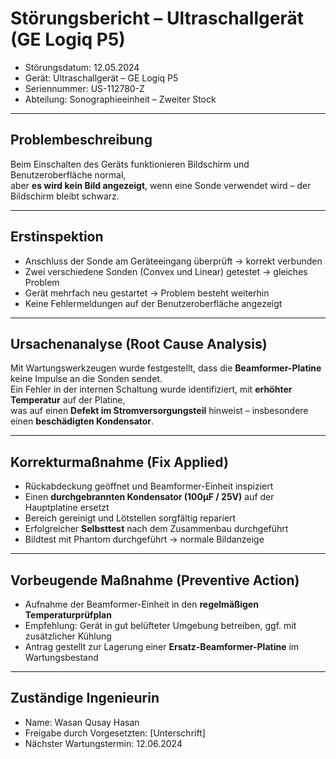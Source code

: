 # Störungsbericht – Ultraschallgerät (GE Logiq P5)

- Störungsdatum: 12.05.2024  
- Gerät: Ultraschallgerät – GE Logiq P5  
- Seriennummer: US-112780-Z  
- Abteilung: Sonographieeinheit – Zweiter Stock

---

## Problembeschreibung

Beim Einschalten des Geräts funktionieren Bildschirm und Benutzeroberfläche normal,  
aber **es wird kein Bild angezeigt**, wenn eine Sonde verwendet wird – der Bildschirm bleibt schwarz.

---

## Erstinspektion

- Anschluss der Sonde am Geräteeingang überprüft → korrekt verbunden  
- Zwei verschiedene Sonden (Convex und Linear) getestet → gleiches Problem  
- Gerät mehrfach neu gestartet → Problem besteht weiterhin  
- Keine Fehlermeldungen auf der Benutzeroberfläche angezeigt

---

## Ursachenanalyse (Root Cause Analysis)

Mit Wartungswerkzeugen wurde festgestellt, dass die **Beamformer-Platine** keine Impulse an die Sonden sendet.  
Ein Fehler in der internen Schaltung wurde identifiziert, mit **erhöhter Temperatur** auf der Platine,  
was auf einen **Defekt im Stromversorgungsteil** hinweist – insbesondere einen **beschädigten Kondensator**.

---

## Korrekturmaßnahme (Fix Applied)

- Rückabdeckung geöffnet und Beamformer-Einheit inspiziert  
- Einen **durchgebrannten Kondensator (100μF / 25V)** auf der Hauptplatine ersetzt  
- Bereich gereinigt und Lötstellen sorgfältig repariert  
- Erfolgreicher **Selbsttest** nach dem Zusammenbau durchgeführt  
- Bildtest mit Phantom durchgeführt → normale Bildanzeige

---

## Vorbeugende Maßnahme (Preventive Action)

- Aufnahme der Beamformer-Einheit in den **regelmäßigen Temperaturprüfplan**  
- Empfehlung: Gerät in gut belüfteter Umgebung betreiben, ggf. mit zusätzlicher Kühlung  
- Antrag gestellt zur Lagerung einer **Ersatz-Beamformer-Platine** im Wartungsbestand

---

## Zuständige Ingenieurin

- Name: Wasan Qusay Hasan  
- Freigabe durch Vorgesetzten: [Unterschrift]  
- Nächster Wartungstermin: 12.06.2024
